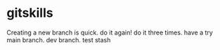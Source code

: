 # gitskills
Creating a new branch is quick.
do it again!
do it three times.
have a try main branch.
dev branch.
test stash